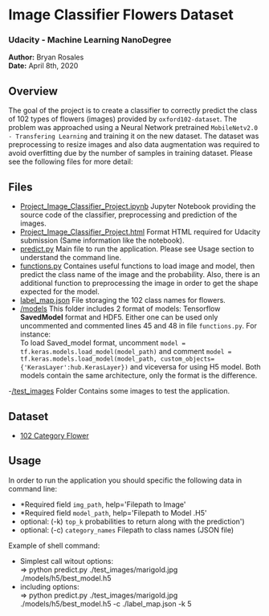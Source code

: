 # Image Classifier Flowers Dataset 
### Udacity - Machine Learning NanoDegree

**Author:** Bryan Rosales<br>
**Date:** April 8th, 2020


Overview
---

The goal of the project is to create a classifier to correctly predict the class of 102 types of flowers (images) provided by `oxford102-dataset`. The problem was approached using a Neural Network pretrained `MobileNetv2.0 - Transfering Learning` and training it on the new dataset. The dataset was preprocessing to resize images and also data augmentation was required to avoid overfitting due by the number of samples in training dataset.
Please see the following files for more detail:

Files
---
- [Project_Image_Classifier_Project.ipynb](https://github.com/brosales8/flowers_classifier/blob/master/Project_Image_Classifier_Project.ipynb) Jupyter Notebook providing the source code of the classifier, preprocessing and prediction of the images.
- [Project_Image_Classifier_Project.html](https://github.com/brosales8/flowers_classifier/blob/master/Project_Image_Classifier_Project.html) Format HTML required for Udacity submission (Same information like the notebook).
- [predict.py](https://github.com/brosales8/flowers_classifier/blob/master/predict.py) Main file to run the application. Please see Usage section to understand the command line.
- [functions.py](https://github.com/brosales8/flowers_classifier/blob/master/functions.py) Containes useful functions to load image and model, then predict the class name of the image and the probability. Also, there is an additional function to preprocessing the image in order to get the shape expected for the model.
- [label_map.json](https://github.com/brosales8/flowers_classifier/blob/master/label_map.json) File storaging the 102 class names for flowers.
- [/models]() This folder includes 2 format of models: Tensorflow **SavedModel** format and HDF5. Either one can be used only uncommented and commented lines 45 and 48 in file `functions.py`. For instance:<br>
To load Saved_model format, uncomment `model = tf.keras.models.load_model(model_path)` and comment `model = tf.keras.models.load_model(model_path, custom_objects={'KerasLayer':hub.KerasLayer})` and viceversa for using H5 model. Both models contain the same architecture, only the format is the difference.

-[/test_images]() Folder Contains some images to test the application.

Dataset
---
- [102 Category Flower](https://www.robots.ox.ac.uk/~vgg/data/flowers/102/)

Usage
---
In order to run the application you should specific the following data in command line:

- *Required field `img_path`, help='Filepath to Image'
- *Required field `model_path`, help='Filepath to Model .H5'
- optional: (-k) `top_k` probabilities to return along with the prediction')
- optional: (-c) `category_names` Filepath to class names (JSON file)

Example of shell command:

- Simplest call witout options:<br>
=> python predict.py ./test_images/marigold.jpg ./models/h5/best_model.h5
- including options:<br>
=> python predict.py ./test_images/marigold.jpg ./models/h5/best_model.h5 -c ./label_map.json -k 5